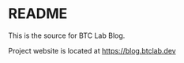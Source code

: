 # README

This is the source for BTC Lab Blog.

Project website is located at https://blog.btclab.dev